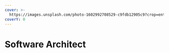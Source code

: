 ```yaml
---
cover: >-
  https://images.unsplash.com/photo-1602992708529-c9fdb12905c9?crop=entropy&cs=srgb&fm=jpg&ixid=M3wxOTcwMjR8MHwxfHNlYXJjaHw5fHxkZXZlbG9wZXJ8ZW58MHx8fHwxNzA1NDk1NzI5fDA&ixlib=rb-4.0.3&q=85
coverY: 0
---
```


# Software Architect

